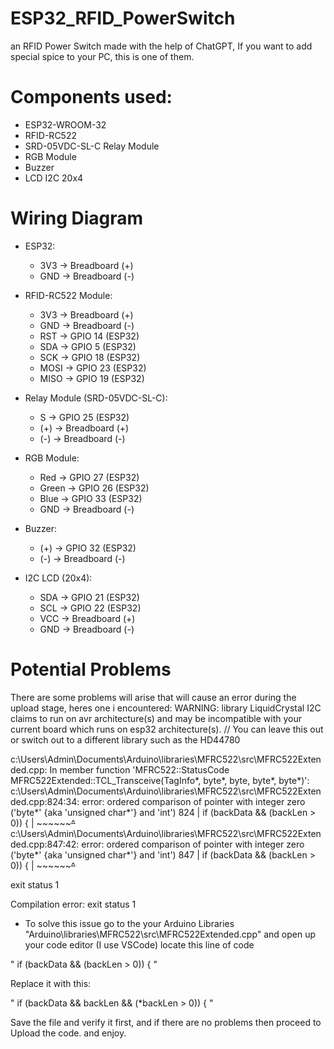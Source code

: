 # ESP32_RFID_PowerSwitch
an RFID Power Switch made with the help of ChatGPT, If you want to add special spice to your PC, this is one of them.

# Components used: 
- ESP32-WROOM-32
- RFID-RC522
- SRD-05VDC-SL-C Relay Module
- RGB Module
- Buzzer
- LCD I2C 20x4

# Wiring Diagram

- ESP32:
  - 3V3 → Breadboard (+)
  - GND → Breadboard (-)

- RFID-RC522 Module:
  - 3V3 → Breadboard (+)
  - GND → Breadboard (-)
  - RST → GPIO 14 (ESP32)
  - SDA → GPIO 5 (ESP32)
  - SCK → GPIO 18 (ESP32)
  - MOSI → GPIO 23 (ESP32)
  - MISO → GPIO 19 (ESP32)

- Relay Module (SRD-05VDC-SL-C):
  - S → GPIO 25 (ESP32)
  - (+) → Breadboard (+)
  - (-) → Breadboard (-)
  
- RGB Module:
  - Red → GPIO 27 (ESP32)
  - Green → GPIO 26 (ESP32)
  - Blue → GPIO 33 (ESP32)
  - GND → Breadboard (-)

- Buzzer:
  - (+) → GPIO 32 (ESP32)
  - (-) → Breadboard (-)

- I2C LCD (20x4):
  -  SDA → GPIO 21 (ESP32)
  -  SCL → GPIO 22 (ESP32)
  -  VCC → Breadboard (+)
  -  GND → Breadboard (-)
 
# Potential Problems
There are some problems will arise that will cause an error during the upload stage, heres one i encountered:
WARNING: library LiquidCrystal I2C claims to run on avr architecture(s) and may be incompatible with your current board which runs on esp32 architecture(s). // You can leave this out or switch out to a different library such as the HD44780 

c:\Users\Admin\Documents\Arduino\libraries\MFRC522\src\MFRC522Extended.cpp: In member function 'MFRC522::StatusCode MFRC522Extended::TCL_Transceive(TagInfo*, byte*, byte, byte*, byte*)':
c:\Users\Admin\Documents\Arduino\libraries\MFRC522\src\MFRC522Extended.cpp:824:34: error: ordered comparison of pointer with integer zero ('byte*' {aka 'unsigned char*'} and 'int')
  824 |         if (backData && (backLen > 0)) {
      |                          ~~~~~~~~^~~
c:\Users\Admin\Documents\Arduino\libraries\MFRC522\src\MFRC522Extended.cpp:847:42: error: ordered comparison of pointer with integer zero ('byte*' {aka 'unsigned char*'} and 'int')
  847 |                 if (backData && (backLen > 0)) {
      |                                  ~~~~~~~~^~~

exit status 1

Compilation error: exit status 1

- To solve this issue go to the your Arduino Libraries "Arduino\libraries\MFRC522\src\MFRC522Extended.cpp" and open up your code editor (I use VSCode) locate this line of code

" if (backData && (backLen > 0)) { "

Replace it with this:

" if (backData && backLen && (*backLen > 0)) { "

Save the file and verify it first, and if there are no problems then proceed to Upload the code. and enjoy.


